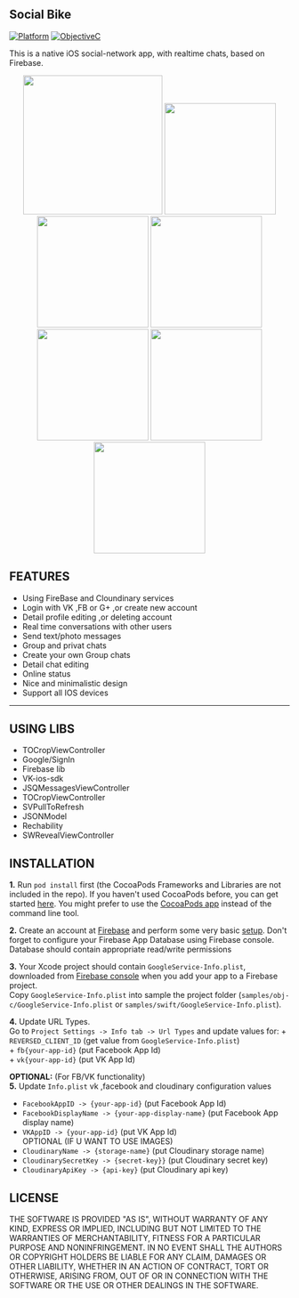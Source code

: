 ## Social Bike

[![Platform](https://img.shields.io/badge/platform-ios-blue.svg?style=flat
)](https://developer.apple.com/iphone/index.action)
[![ObjectiveC](https://img.shields.io/badge/Objective--C-2.0-blue.svg)](https://developer.apple.com/library/content/documentation/Cocoa/Conceptual/ProgrammingWithObjectiveC/Introduction/Introduction.html)

This is a native iOS social-network app, with realtime chats, based on Firebase.

<div align="center">
<img src="https://preview.ibb.co/nJQwva/Simulator_Screen_Shot_Mar_31_2017_4_18_33_PM.png" width="250">
<img src="https://preview.ibb.co/c3Xtaa/Simulator_Screen_Shot_Mar_31_2017_4_19_09_PM.png" width="200"> 
<img src="https://preview.ibb.co/mpsn1F/Simulator_Screen_Shot_Mar_31_2017_4_54_22_PM.png" width="200">

<img src="https://preview.ibb.co/duNLMF/Simulator_Screen_Shot_Mar_31_2017_4_18_51_PM.png" width="200">
<img src="https://preview.ibb.co/eaaqMF/Simulator_Screen_Shot_Mar_31_2017_4_19_00_PM.png" width="200">
<img src="https://preview.ibb.co/jDrwfa/Simulator_Screen_Shot_Apr_3_2017_11_09_48_AM.png" width="200">

<img src="https://preview.ibb.co/daA1Tv/Simulator_Screen_Shot_Mar_31_2017_4_19_13_PM.png" width="200">
</div>

## FEATURES

- Using FireBase and Cloundinary services
- Login with VK ,FB or G+ ,or create new account
- Detail profile editing ,or deleting account
- Real time conversations with other users
- Send text/photo messages
- Group and privat chats
- Create your own Group chats 
- Detail chat editing
- Online status
- Nice and minimalistic design
- Support all IOS devices

---
## USING LIBS

- TOCropViewController
- Google/SignIn
- Firebase lib
- VK-ios-sdk
- JSQMessagesViewController
- TOCropViewController
- SVPullToRefresh
- JSONModel
- Rechability
- SWRevealViewController

## INSTALLATION

**1.** Run `pod install` first (the CocoaPods Frameworks and Libraries are not included in the repo). If you haven't used CocoaPods before, you can get started [here](https://guides.cocoapods.org/using/getting-started.html). You might prefer to use the [CocoaPods app](https://cocoapods.org/app) instead of the command line tool.

**2.** Create an account at [Firebase](https://firebase.google.com) and perform some very basic [setup](https://firebase.google.com/docs/ios/setup). Don't forget to configure your Firebase App Database using Firebase console.
Database should contain appropriate read/write permissions

**3.** Your Xcode project should contain `GoogleService-Info.plist`, downloaded from [Firebase console](https://console.firebase.google.com) when you add your app to a Firebase project.<br>
Copy `GoogleService-Info.plist` into sample the project folder (`samples/obj-c/GoogleService-Info.plist` or `samples/swift/GoogleService-Info.plist`).

**4.** Update URL Types.<br>
Go to `Project Settings -> Info tab -> Url Types` and update values for:
	+ `REVERSED_CLIENT_ID` (get value from `GoogleService-Info.plist`) </br>
	+ `fb{your-app-id}` (put Facebook App Id) </br>
	+ `vk{your-app-id}` (put VK App Id)</br>
	
**OPTIONAL:** (For FB/VK functionality)
</br>
**5.** Update `Info.plist` vk ,facebook and cloudinary configuration values
  + `FacebookAppID -> {your-app-id}` (put Facebook App Id)
  + `FacebookDisplayName -> {your-app-display-name}` (put Facebook App display name)
  + `VKAppID -> {your-app-id}` (put VK App Id)
 </br> OPTIONAL (IF U WANT TO USE IMAGES)
  + `CloudinaryName -> {storage-name}` (put Cloudinary storage name)
  + `CloudinarySecretKey -> {secret-key}}` (put Cloudinary secret key)
  + `CloudinaryApiKey -> {api-key}` (put Cloudinary api key)



## LICENSE

THE SOFTWARE IS PROVIDED "AS IS", WITHOUT WARRANTY OF ANY KIND, EXPRESS OR
IMPLIED, INCLUDING BUT NOT LIMITED TO THE WARRANTIES OF MERCHANTABILITY,
FITNESS FOR A PARTICULAR PURPOSE AND NONINFRINGEMENT. IN NO EVENT SHALL THE
AUTHORS OR COPYRIGHT HOLDERS BE LIABLE FOR ANY CLAIM, DAMAGES OR OTHER
LIABILITY, WHETHER IN AN ACTION OF CONTRACT, TORT OR OTHERWISE, ARISING FROM,
OUT OF OR IN CONNECTION WITH THE SOFTWARE OR THE USE OR OTHER DEALINGS IN
THE SOFTWARE.
